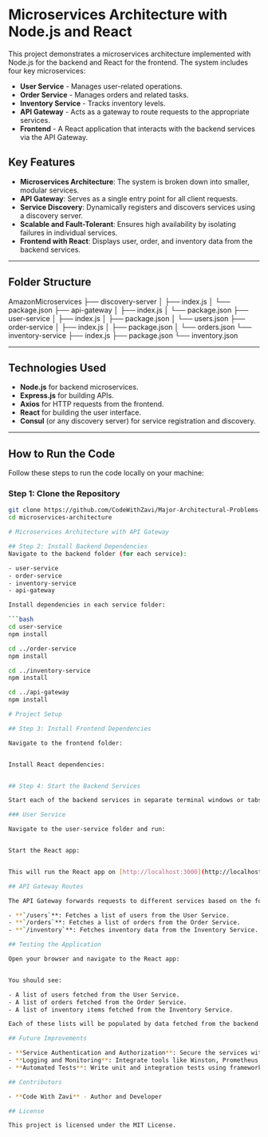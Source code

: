 # Microservices Architecture with Node.js and React

This project demonstrates a microservices architecture implemented with Node.js for the backend and React for the frontend. The system includes four key microservices:

- **User Service** - Manages user-related operations.
- **Order Service** - Manages orders and related tasks.
- **Inventory Service** - Tracks inventory levels.
- **API Gateway** - Acts as a gateway to route requests to the appropriate services.
- **Frontend** - A React application that interacts with the backend services via the API Gateway.

## Key Features

- **Microservices Architecture**: The system is broken down into smaller, modular services.
- **API Gateway**: Serves as a single entry point for all client requests.
- **Service Discovery**: Dynamically registers and discovers services using a discovery server.
- **Scalable and Fault-Tolerant**: Ensures high availability by isolating failures in individual services.
- **Frontend with React**: Displays user, order, and inventory data from the backend services.

---

## Folder Structure
AmazonMicroservices
├── discovery-server
│   ├── index.js
│   └── package.json
├── api-gateway
│   ├── index.js
│   └── package.json
├── user-service
│   ├── index.js
│   ├── package.json
│   └── users.json
├── order-service
│   ├── index.js
│   ├── package.json
│   └── orders.json
└── inventory-service
    ├── index.js
    ├── package.json
    └── inventory.json

---

## Technologies Used

- **Node.js** for backend microservices.
- **Express.js** for building APIs.
- **Axios** for HTTP requests from the frontend.
- **React** for building the user interface.
- **Consul** (or any discovery server) for service registration and discovery.

---

## How to Run the Code

Follow these steps to run the code locally on your machine:

### Step 1: Clone the Repository

```bash
git clone https://github.com/CodeWithZavi/Major-Architectural-Problems-And-Solution.git
cd microservices-architecture

# Microservices Architecture with API Gateway

## Step 2: Install Backend Dependencies
Navigate to the backend folder (for each service):

- user-service
- order-service
- inventory-service
- api-gateway

Install dependencies in each service folder:

```bash
cd user-service
npm install

cd ../order-service
npm install

cd ../inventory-service
npm install

cd ../api-gateway
npm install

# Project Setup

## Step 3: Install Frontend Dependencies

Navigate to the frontend folder:


Install React dependencies:


## Step 4: Start the Backend Services

Start each of the backend services in separate terminal windows or tabs:

### User Service

Navigate to the user-service folder and run:


Start the React app:


This will run the React app on [http://localhost:3000](http://localhost:3000).

## API Gateway Routes

The API Gateway forwards requests to different services based on the following routes:

- **`/users`**: Fetches a list of users from the User Service.
- **`/orders`**: Fetches a list of orders from the Order Service.
- **`/inventory`**: Fetches inventory data from the Inventory Service.

## Testing the Application

Open your browser and navigate to the React app:


You should see:

- A list of users fetched from the User Service.
- A list of orders fetched from the Order Service.
- A list of inventory items fetched from the Inventory Service.

Each of these lists will be populated by data fetched from the backend services through the API Gateway.

## Future Improvements

- **Service Authentication and Authorization**: Secure the services with JWT or OAuth.
- **Logging and Monitoring**: Integrate tools like Winston, Prometheus, or ELK Stack for enhanced logging and monitoring.
- **Automated Tests**: Write unit and integration tests using frameworks like Mocha or Jest.

## Contributors

- **Code With Zavi** - Author and Developer

## License

This project is licensed under the MIT License.
